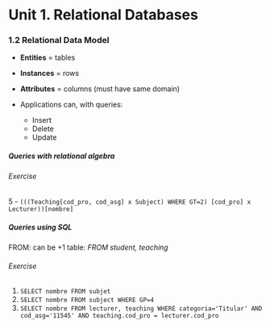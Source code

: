 # Unit 1. Relational Databases
### 1.2 Relational Data Model
+ **Entities** = tables
+ **Instances** = rows
+ **Attributes** = columns (must have same domain)

+ Applications can, with queries:
	+ Insert
	+ Delete
	+ Update


##### Queries with relational algebra
###### Exercise

5 - `(((Teaching[cod_pro, cod_asg] x Subject) WHERE GT=2) [cod_pro] x Lecturer))[nombre]`

##### Queries using SQL

FROM: can be +1 table: *FROM student, teaching*
###### Exercise
1. `SELECT nombre FROM subjet`
2. `SELECT nombre FROM subject WHERE GP=4`
3. `SELECT nombre FROM lecturer, teaching WHERE categoria='Titular' AND cod_asg='11545' AND teaching.cod_pro = lecturer.cod_pro`

  


 


